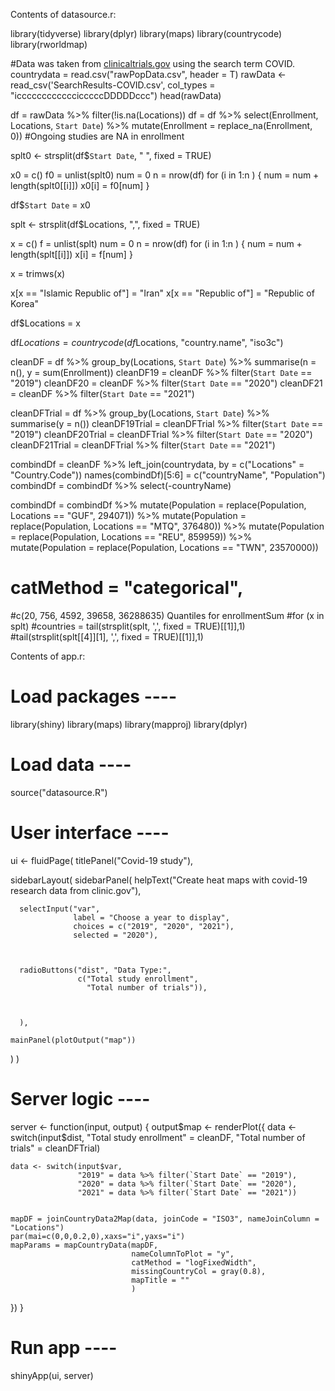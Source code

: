 Contents of datasource.r:

library(tidyverse)
library(dplyr)
library(maps)
library(countrycode)
library(rworldmap)

#Data was taken from [clinicaltrials.gov](https://clinicaltrials.gov/) using the search term COVID. 
countrydata = read.csv("rawPopData.csv", header = T)
rawData <- read_csv('SearchResults-COVID.csv', col_types = "iccccccccccccicccccDDDDDccc")
head(rawData)

df = rawData %>% filter(!is.na(Locations))
df = df %>% select(Enrollment, Locations, `Start Date`) %>% mutate(Enrollment = replace_na(Enrollment, 0)) #Ongoing studies are NA in enrollment 

splt0 <- strsplit(df$`Start Date`, " ", fixed = TRUE)

x0 = c()
f0 = unlist(splt0)
num = 0
n = nrow(df)
for (i in 1:n ) {
  num = num + length(splt0[[i]])
  x0[i] = f0[num]
}

df$`Start Date` = x0

splt <- strsplit(df$Locations, ",", fixed = TRUE)

x = c()
f = unlist(splt)
num = 0
n = nrow(df)
for (i in 1:n ) {
  num = num + length(splt[[i]])
  x[i] = f[num]
}

x = trimws(x)

x[x == "Islamic Republic of"] = "Iran"
x[x == "Republic of"] = "Republic of Korea"

df$Locations = x


df$Locations = countrycode(df$Locations, "country.name", "iso3c")

cleanDF = df %>% group_by(Locations, `Start Date`) %>%  summarise(n = n(), y = sum(Enrollment))
cleanDF19 = cleanDF %>% filter(`Start Date` == "2019")
cleanDF20 = cleanDF %>% filter(`Start Date` == "2020")
cleanDF21 = cleanDF %>% filter(`Start Date` == "2021")

cleanDFTrial = df %>% group_by(Locations, `Start Date`) %>%  summarise(y = n())
cleanDF19Trial = cleanDFTrial %>% filter(`Start Date` == "2019")
cleanDF20Trial = cleanDFTrial %>% filter(`Start Date` == "2020")
cleanDF21Trial = cleanDFTrial %>% filter(`Start Date` == "2021")

combindDf = cleanDF %>% left_join(countrydata, by = c("Locations" = "Country.Code")) 
names(combindDf)[5:6] = c("countryName", "Population")
combindDf = combindDf %>% select(-countryName)

combindDf = combindDf %>% 
  mutate(Population = replace(Population, Locations == "GUF", 294071)) %>% 
           mutate(Population = replace(Population, Locations == "MTQ", 376480)) %>% 
                    mutate(Population = replace(Population, Locations == "REU", 859959)) %>% 
                             mutate(Population = replace(Population, Locations == "TWN", 23570000))
                                    






#               catMethod = "categorical", 
#c(20, 756, 4592, 39658, 36288635) Quantiles for enrollmentSum
#for (x in splt)
#countries = tail(strsplit(splt, ',', fixed = TRUE)[[1]],1)
#tail(strsplit(splt[[4]][1], ',', fixed = TRUE)[[1]],1)



Contents of app.r:


# Load packages ----
library(shiny)
library(maps)
library(mapproj)
library(dplyr)
# Load data ----
source("datasource.R")
# User interface ----
ui <- fluidPage(
  titlePanel("Covid-19 study"),
  
  sidebarLayout(
    sidebarPanel(
      helpText("Create heat maps with 
        covid-19 research data from clinic.gov"),
      
      selectInput("var", 
                  label = "Choose a year to display",
                  choices = c("2019", "2020", "2021"),
                  selected = "2020"),
      
     
      
      radioButtons("dist", "Data Type:",
                   c("Total study enrollment",
                     "Total number of trials")),
      
      
      
      ),
    
    mainPanel(plotOutput("map"))
  )
)

# Server logic ----
server <- function(input, output) {
  output$map <- renderPlot({
    data <- switch(input$dist,
                   "Total study enrollment" = cleanDF,
                   "Total number of trials" = cleanDFTrial)
    
    data <- switch(input$var,
                   "2019" = data %>% filter(`Start Date` == "2019"),
                   "2020" = data %>% filter(`Start Date` == "2020"),
                   "2021" = data %>% filter(`Start Date` == "2021"))
    
    
    mapDF = joinCountryData2Map(data, joinCode = "ISO3", nameJoinColumn = "Locations")
    par(mai=c(0,0,0.2,0),xaxs="i",yaxs="i")
    mapParams = mapCountryData(mapDF, 
                               nameColumnToPlot = "y", 
                               catMethod = "logFixedWidth", 
                               missingCountryCol = gray(0.8),
                               mapTitle = ""
                               )
  })
}

# Run app ----
shinyApp(ui, server)
